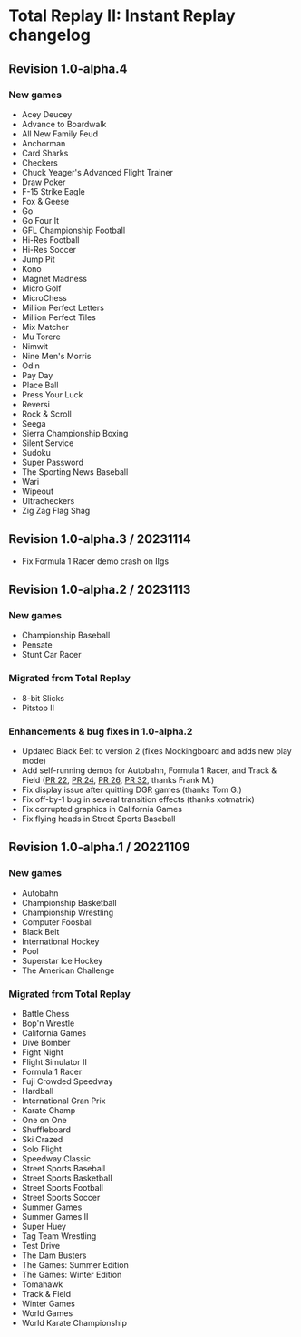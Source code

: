 # Total Replay II: Instant Replay changelog

## Revision 1.0-alpha.4

### New games

- Acey Deucey
- Advance to Boardwalk
- All New Family Feud
- Anchorman
- Card Sharks
- Checkers
- Chuck Yeager's Advanced Flight Trainer
- Draw Poker
- F-15 Strike Eagle
- Fox & Geese
- Go
- Go Four It
- GFL Championship Football
- Hi-Res Football
- Hi-Res Soccer
- Jump Pit
- Kono
- Magnet Madness
- Micro Golf
- MicroChess
- Million Perfect Letters
- Million Perfect Tiles
- Mix Matcher
- Mu Torere
- Nimwit
- Nine Men's Morris
- Odin
- Pay Day
- Place Ball
- Press Your Luck
- Reversi
- Rock & Scroll
- Seega
- Sierra Championship Boxing
- Silent Service
- Sudoku
- Super Password
- The Sporting News Baseball
- Wari
- Wipeout
- Ultracheckers
- Zig Zag Flag Shag

## Revision 1.0-alpha.3 / 20231114

- Fix Formula 1 Racer demo crash on IIgs

## Revision 1.0-alpha.2 / 20231113

### New games

- Championship Baseball
- Pensate
- Stunt Car Racer

### Migrated from Total Replay

- 8-bit Slicks
- Pitstop II

### Enhancements & bug fixes in 1.0-alpha.2

- Updated Black Belt to version 2 (fixes Mockingboard and adds new play mode)
- Add self-running demos for Autobahn, Formula 1 Racer, and Track & Field ([PR 22](https://github.com/a2-4am/4sports/pull/22), [PR 24](https://github.com/a2-4am/4sports/pull/24), [PR 26](https://github.com/a2-4am/4sports/pull/26), [PR 32](https://github.com/a2-4am/4sports/pull/32), thanks Frank M.)
- Fix display issue after quitting DGR games (thanks Tom G.)
- Fix off-by-1 bug in several transition effects (thanks xotmatrix)
- Fix corrupted graphics in California Games
- Fix flying heads in Street Sports Baseball

## Revision 1.0-alpha.1 / 20221109

### New games

- Autobahn
- Championship Basketball
- Championship Wrestling
- Computer Foosball
- Black Belt
- International Hockey
- Pool
- Superstar Ice Hockey
- The American Challenge

### Migrated from Total Replay

- Battle Chess
- Bop'n Wrestle
- California Games
- Dive Bomber
- Fight Night
- Flight Simulator II
- Formula 1 Racer
- Fuji Crowded Speedway
- Hardball
- International Gran Prix
- Karate Champ
- One on One
- Shuffleboard
- Ski Crazed
- Solo Flight
- Speedway Classic
- Street Sports Baseball
- Street Sports Basketball
- Street Sports Football
- Street Sports Soccer
- Summer Games
- Summer Games II
- Super Huey
- Tag Team Wrestling
- Test Drive
- The Dam Busters
- The Games: Summer Edition
- The Games: Winter Edition
- Tomahawk
- Track & Field
- Winter Games
- World Games
- World Karate Championship
